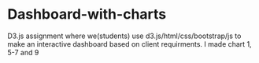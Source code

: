 # Dashboard-with-charts
D3.js assignment where we(students) use d3.js/html/css/bootstrap/js to make an interactive dashboard based on client requirments.
I made chart 1, 5-7 and 9
